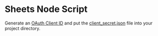 # Sheets Node Script

Generate an [OAuth Client ID](https://developers.google.com/sheets/quickstart/nodejs) and put the [client_secret.json](https://console.developers.google.com/flows/enableapi?apiid=sheets.googleapis.com)
file into your project directory.